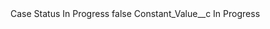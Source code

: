 <?xml version="1.0" encoding="UTF-8"?>
<CustomMetadata xmlns="http://soap.sforce.com/2006/04/metadata" xmlns:xsi="http://www.w3.org/2001/XMLSchema-instance" xmlns:xsd="http://www.w3.org/2001/XMLSchema">
    <label>Case Status In Progress</label>
    <protected>false</protected>
    <values>
        <field>Constant_Value__c</field>
        <value xsi:type="xsd:string">In Progress</value>
    </values>
</CustomMetadata>
